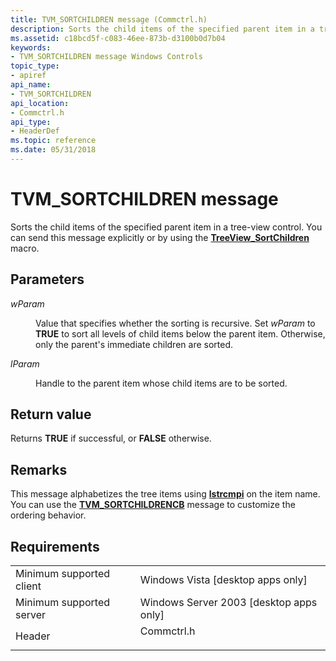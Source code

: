 ```yaml
---
title: TVM_SORTCHILDREN message (Commctrl.h)
description: Sorts the child items of the specified parent item in a tree-view control. You can send this message explicitly or by using the TreeView\_SortChildren macro.
ms.assetid: c18bcd5f-c083-46ee-873b-d3100b0d7b04
keywords:
- TVM_SORTCHILDREN message Windows Controls
topic_type:
- apiref
api_name:
- TVM_SORTCHILDREN
api_location:
- Commctrl.h
api_type:
- HeaderDef
ms.topic: reference
ms.date: 05/31/2018
---
```


# TVM\_SORTCHILDREN message

Sorts the child items of the specified parent item in a tree-view control. You can send this message explicitly or by using the [**TreeView\_SortChildren**](/windows/desktop/api/Commctrl/nf-commctrl-treeview_sortchildren) macro.

## Parameters

<dl> <dt>

*wParam* 
</dt> <dd>

Value that specifies whether the sorting is recursive. Set *wParam* to **TRUE** to sort all levels of child items below the parent item. Otherwise, only the parent's immediate children are sorted.

</dd> <dt>

*lParam* 
</dt> <dd>

Handle to the parent item whose child items are to be sorted.

</dd> </dl>

## Return value

Returns **TRUE** if successful, or **FALSE** otherwise.

## Remarks

This message alphabetizes the tree items using [**lstrcmpi**](/windows/desktop/api/winbase/nf-winbase-lstrcmpia) on the item name. You can use the [**TVM\_SORTCHILDRENCB**](tvm-sortchildrencb.md) message to customize the ordering behavior.

## Requirements



|                                     |                                                                                       |
|-------------------------------------|---------------------------------------------------------------------------------------|
| Minimum supported client<br/> | Windows Vista \[desktop apps only\]<br/>                                        |
| Minimum supported server<br/> | Windows Server 2003 \[desktop apps only\]<br/>                                  |
| Header<br/>                   | <dl> <dt>Commctrl.h</dt> </dl> |



 

